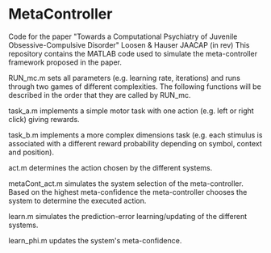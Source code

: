 # MetaController

Code for the paper "Towards a Computational Psychiatry of Juvenile Obsessive-Compulsive Disorder" Loosen & Hauser JAACAP (in rev)
This repository contains the MATLAB code used to simulate the meta-controller framework proposed in the paper. 


RUN_mc.m sets all parameters (e.g. learning rate, iterations) and runs through two games of different complexities. 
The following functions will be described in the order that they are called by RUN_mc. 

task_a.m implements a simple motor task with one action (e.g. left or right click) giving rewards. 

task_b.m implements a more complex dimensions task (e.g. each stimulus is associated with a different reward probability depending on symbol, context and position). 

act.m determines the action chosen by the different systems. 

metaCont_act.m simulates the system selection of the meta-controller. Based on the highest meta-confidence the meta-controller chooses the system to determine the executed action.

learn.m simulates the prediction-error learning/updating of the different systems. 

learn_phi.m updates the system's meta-confidence. 
